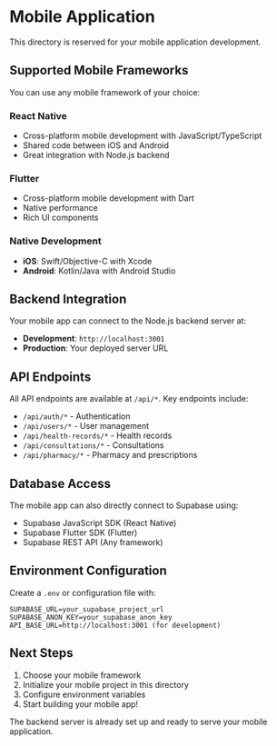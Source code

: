 # Mobile Application

This directory is reserved for your mobile application development.

## Supported Mobile Frameworks

You can use any mobile framework of your choice:

### React Native

- Cross-platform mobile development with JavaScript/TypeScript
- Shared code between iOS and Android
- Great integration with Node.js backend

### Flutter

- Cross-platform mobile development with Dart
- Native performance
- Rich UI components

### Native Development

- **iOS**: Swift/Objective-C with Xcode
- **Android**: Kotlin/Java with Android Studio

## Backend Integration

Your mobile app can connect to the Node.js backend server at:

- **Development**: `http://localhost:3001`
- **Production**: Your deployed server URL

## API Endpoints

All API endpoints are available at `/api/*`. Key endpoints include:

- `/api/auth/*` - Authentication
- `/api/users/*` - User management
- `/api/health-records/*` - Health records
- `/api/consultations/*` - Consultations
- `/api/pharmacy/*` - Pharmacy and prescriptions

## Database Access

The mobile app can also directly connect to Supabase using:

- Supabase JavaScript SDK (React Native)
- Supabase Flutter SDK (Flutter)
- Supabase REST API (Any framework)

## Environment Configuration

Create a `.env` or configuration file with:

```
SUPABASE_URL=your_supabase_project_url
SUPABASE_ANON_KEY=your_supabase_anon_key
API_BASE_URL=http://localhost:3001 (for development)
```

## Next Steps

1. Choose your mobile framework
2. Initialize your mobile project in this directory
3. Configure environment variables
4. Start building your mobile app!

The backend server is already set up and ready to serve your mobile application.
